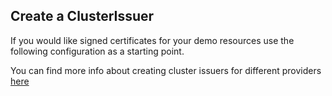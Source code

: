 ## Create a ClusterIssuer
If you would like signed certificates for your demo resources use the following configuration as a starting point.

You can find more info about creating cluster issuers for different providers [here](https://cert-manager.io/docs/configuration/acme/dns01/route53/#creating-an-issuer-or-clusterissuer)

